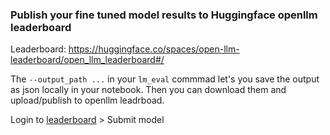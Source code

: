 
### Publish your fine tuned model results to Huggingface openllm leaderboard

Leaderboard: https://huggingface.co/spaces/open-llm-leaderboard/open_llm_leaderboard#/

The `--output_path ...` in your `lm_eval` commmad let's you save the output as json locally in your notebook. Then you can download them and upload/publish to openllm leadrboad. 

Login to [leaderboard](https://huggingface.co/spaces/open-llm-leaderboard/open_llm_leaderboard#) > Submit model
